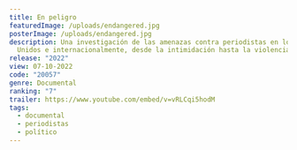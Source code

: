 ```yaml
---
title: En peligro
featuredImage: /uploads/endangered.jpg
posterImage: /uploads/endangered.jpg
description: Una investigación de las amenazas contra periodistas en los Estados
  Unidos e internacionalmente, desde la intimidación hasta la violencia física.
release: "2022"
view: 07-10-2022
code: "20057"
genre: Documental
ranking: "7"
trailer: https://www.youtube.com/embed/v=vRLCqi5hodM
tags:
  - documental
  - periodistas
  - político
---
```

